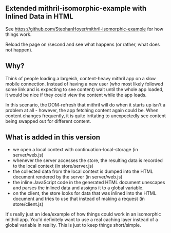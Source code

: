 
## Extended mithril-isomorphic-example with Inlined Data in HTML

See https://github.com/StephanHoyer/mithril-isomorphic-example for how things work.

Reload the page on /second and see what happens (or rather, what does not happen).

## Why?

Think of people loading a largeish, content-heavy mithril app on a slow mobile connection. Instead of having a new user (who most likely followed some link and is expecting to see content) wait until the whole app loaded, it would be nice if they could view the content while the app loads.

In this scenario, the DOM-refresh that mithril will do when it starts up isn't a problem at all - however, the app fetching content again could be. When content changes frequently, it is quite irritating to unexpectedly see content being swapped out for different content.

## What is added in this version

* we open a local context with continuation-local-storage (in server/web.js)
* whenever the server accesses the store, the resulting data is recorded to the local context (in store/server.js)
* the collected data from the local context is dumped into the HTML document rendered by the server (in server/web.js)
* the inline JavaScript code in the generated HTML document unescapes and parses the inlined data and assigns it to a global variable.
* on the client, the store looks for data that was inlined into the HTML document and tries to use that instead of making a request (in store/client.js)

It's really just an idea/example of how things could work in an isomorphic mithril app. You'd definitely want to use a real caching layer instead of a global variable in reality. This is just to keep things short/simple.
